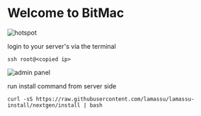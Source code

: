 # Welcome to BitMac



![hotspot](https://bitmachk.github.io/images/hotspot.png)



login to your server's via the terminal
```
ssh root@<copied ip>
```


![admin panel](https://bitmachk.github.io/images/admin.png)


run install command from server side
```
curl -sS https://raw.githubusercontent.com/lamassu/lamassu-install/nextgen/install | bash
```



